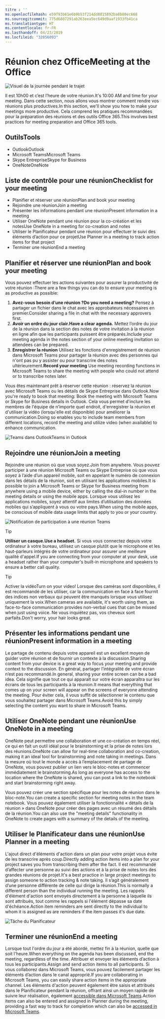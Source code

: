 ```yaml
---
titre : ''
ms.openlocfilehash: e59f93b61e6b9b53f214dd8815892ba8b80ec668
ms.sourcegitcommit: 775d6807291ab263eea5ec649d9aaf1933fb41ca
ms.translationtype: HT
ms.contentlocale: fr-FR
ms.lasthandoff: 04/23/2019
ms.locfileid: "32056093"
---
```

# <a name="meeting-at-the-office"></a><span data-ttu-id="db98d-102">Réunion chez Office</span><span class="sxs-lookup"><span data-stu-id="db98d-102">Meeting at the Office</span></span>

![Visuel de la journée pendant le trajet](media/ditl_meeting.png)

<span data-ttu-id="db98d-104">Il est 10h00 et c’est l’heure de votre réunion.</span><span class="sxs-lookup"><span data-stu-id="db98d-104">It's 10:00 AM and time for your meeting.</span></span> <span data-ttu-id="db98d-105">Dans cette section, nous allons vous montrer comment rendre vos réunions plus productives.</span><span class="sxs-lookup"><span data-stu-id="db98d-105">In this section, we'll show you how to make your meetings more productive.</span></span>  <span data-ttu-id="db98d-106">Cela comprend les pratiques recommandées pour la préparation des réunions et des outils Office 365.</span><span class="sxs-lookup"><span data-stu-id="db98d-106">This involves best practices for meeting preparation and Office 365 tools.</span></span>  

## <a name="tools"></a><span data-ttu-id="db98d-107">Outils</span><span class="sxs-lookup"><span data-stu-id="db98d-107">Tools</span></span>
- <span data-ttu-id="db98d-108">Outlook</span><span class="sxs-lookup"><span data-stu-id="db98d-108">Outlook</span></span>
- <span data-ttu-id="db98d-109">Microsoft Teams</span><span class="sxs-lookup"><span data-stu-id="db98d-109">Microsoft Teams</span></span>
- <span data-ttu-id="db98d-110">Skype Entreprise</span><span class="sxs-lookup"><span data-stu-id="db98d-110">Skype for Business</span></span>
- <span data-ttu-id="db98d-111">OneNote</span><span class="sxs-lookup"><span data-stu-id="db98d-111">OneNote</span></span>

## <a name="checklist-for-your-meeting"></a><span data-ttu-id="db98d-112">Liste de contrôle pour une réunion</span><span class="sxs-lookup"><span data-stu-id="db98d-112">Checklist for your meeting</span></span>
- <span data-ttu-id="db98d-113">Planifier et réserver une réunion</span><span class="sxs-lookup"><span data-stu-id="db98d-113">Plan and book your meeting</span></span>
- <span data-ttu-id="db98d-114">Rejoindre une réunion</span><span class="sxs-lookup"><span data-stu-id="db98d-114">Join a meeting</span></span>
- <span data-ttu-id="db98d-115">Présenter les informations pendant une réunion</span><span class="sxs-lookup"><span data-stu-id="db98d-115">Present information in a meeting</span></span>
- <span data-ttu-id="db98d-116">Utiliser OneNote pendant une réunion pour la co-création et les notes</span><span class="sxs-lookup"><span data-stu-id="db98d-116">Use OneNote in a meeting for co-creation and notes</span></span>
- <span data-ttu-id="db98d-117">Utiliser le Planificateur pendant une réunion pour effectuer le suivi des éléments d’action pour ce projet</span><span class="sxs-lookup"><span data-stu-id="db98d-117">Use Planner in a meeting to track action items for that project</span></span>
- <span data-ttu-id="db98d-118">Terminer une réunion</span><span class="sxs-lookup"><span data-stu-id="db98d-118">End a meeting</span></span>
 
## <a name="plan-and-book-your-meeting"></a><span data-ttu-id="db98d-119">Planifier et réserver une réunion</span><span class="sxs-lookup"><span data-stu-id="db98d-119">Plan and book your meeting</span></span>
<span data-ttu-id="db98d-120">Vous pouvez effectuer les actions suivantes pour assurer la productivité de votre réunion :</span><span class="sxs-lookup"><span data-stu-id="db98d-120">There are a few things you can do to ensure your meeting is as productive as possible:</span></span>

1. <span data-ttu-id="db98d-121">**Avez-vous besoin d’une réunion ?**</span><span class="sxs-lookup"><span data-stu-id="db98d-121">**Do you need a meeting?**</span></span> <span data-ttu-id="db98d-122">Pensez à partager un fichier dans le chat avec les approbateurs nécessaires en premier.</span><span class="sxs-lookup"><span data-stu-id="db98d-122">Consider sharing a file in chat with the necessary approvers first.</span></span>  
1. <span data-ttu-id="db98d-123">**Avoir un ordre du jour clair.**</span><span class="sxs-lookup"><span data-stu-id="db98d-123">**Have a clear agenda.**</span></span>  <span data-ttu-id="db98d-124">Mettez l’ordre du jour de la réunion dans la section des notes de votre invitation à la réunion en ligne afin que les participants puissent être préparés.</span><span class="sxs-lookup"><span data-stu-id="db98d-124">Include your meeting agenda in the notes section of your online meeting invitation so attendees can be prepared.</span></span>
1. <span data-ttu-id="db98d-125">**Enregistrer la réunion**  Utilisez les fonctions d'enregistrement de réunion dans Microsoft Teams pour partager la réunion avec des personnes qui n'ont pas pu y assister ou pour transcrire des notes ultérieurement.</span><span class="sxs-lookup"><span data-stu-id="db98d-125">**Record your meeting**  Use meeting recording functions in Microsoft Teams to share the meeting with people who could not attend or to transcribe notes later.</span></span>  

<span data-ttu-id="db98d-126">Vous êtes maintenant prêt à réserver cette réunion : réservez la réunion avec Microsoft Teams ou les détails de Skype Entreprise dans Outlook.</span><span class="sxs-lookup"><span data-stu-id="db98d-126">Now you're ready to book that meeting:  Book the meeting with Microsoft Teams or Skype for Business details in Outlook.</span></span> <span data-ttu-id="db98d-127">Cela vous permet d'inclure les membres de l'équipe de n’importe quel endroit, d'enregistrer la réunion et d'utiliser la vidéo (lorsqu'elle est disponible) pour améliorer la communication.</span><span class="sxs-lookup"><span data-stu-id="db98d-127">Doing so enables you to include team members from different locations, record the meeting and utilize video (when available) to enhance communication.</span></span> 

![<span data-ttu-id="db98d-128">Teams dans Outlook</span><span class="sxs-lookup"><span data-stu-id="db98d-128">Teams in Outlook</span></span> ](media/ditl_teamsoutlook.png)

## <a name="join-a-meeting"></a><span data-ttu-id="db98d-129">Rejoindre une réunion</span><span class="sxs-lookup"><span data-stu-id="db98d-129">Join a meeting</span></span>
<span data-ttu-id="db98d-130">Rejoindre une réunion où que vous soyez.</span><span class="sxs-lookup"><span data-stu-id="db98d-130">Join from anywhere.</span></span> <span data-ttu-id="db98d-131">Vous pouvez participer à une réunion Microsoft Teams ou Skype Entreprise où que vous soyez à l’aide d’un appareil mobile, soit en appelant le numéro de connexion dans les détails de la réunion, soit en utilisant les applications mobiles.</span><span class="sxs-lookup"><span data-stu-id="db98d-131">It is possible to join a Microsoft Teams or Skype for Business meeting from anywhere using a mobile device, either by calling the dial-in number in the meeting details or using the mobile apps.</span></span> <span data-ttu-id="db98d-132">Lorsque vous utilisez les applications mobiles, soyez attentif aux limites d’utilisation des données mobiles qui s’appliquent à vous ou votre pays.</span><span class="sxs-lookup"><span data-stu-id="db98d-132">When using the mobile apps, be conscious of mobile data usage limits that apply to you or your country.</span></span>

![Notification de participation à une réunion Teams](media/ditl_teamsjoin.png)

> [!TIP]
> <span data-ttu-id="db98d-134">**Utiliser un casque.**</span><span class="sxs-lookup"><span data-stu-id="db98d-134">**Use a headset.**</span></span> <span data-ttu-id="db98d-135">Si vous vous connectez depuis votre ordinateur à votre bureau, utilisez un casque plutôt que le microphone et les haut-parleurs intégrés de votre ordinateur pour assurer une meilleure qualité d'appel.</span><span class="sxs-lookup"><span data-stu-id="db98d-135">If you are connecting from your computer at your desk, use a headset rather than your computer's built-in microphone and speakers to ensure a better call quality.</span></span>

> [!TIP]
> <span data-ttu-id="db98d-136">Activer la vidéo</span><span class="sxs-lookup"><span data-stu-id="db98d-136">Turn on your video!</span></span> <span data-ttu-id="db98d-137">Lorsque des caméras sont disponibles, il est recommandé de les utiliser, car la communication en face à face fournit des indices non verbaux qui peuvent être manqués lorsque vous utilisez uniquement la voix.</span><span class="sxs-lookup"><span data-stu-id="db98d-137">When cameras are available, it's worth using them, as face-to-face communication provides non-verbal cues that can be missed when just using voice.</span></span> <span data-ttu-id="db98d-138">Ne vous inquiétez pas, vos cheveux sont parfaits.</span><span class="sxs-lookup"><span data-stu-id="db98d-138">Don't worry, your hair looks great.</span></span> 

## <a name="present-information-in-a-meeting"></a><span data-ttu-id="db98d-139">Présenter les informations pendant une réunion</span><span class="sxs-lookup"><span data-stu-id="db98d-139">Present information in a meeting</span></span>
<span data-ttu-id="db98d-140">Le partage de contenu depuis votre appareil est un excellent moyen de guider votre réunion et de fournir un contexte à la discussion.</span><span class="sxs-lookup"><span data-stu-id="db98d-140">Sharing content from your device is a great way to focus your meeting and provide context to the discussion.</span></span> <span data-ttu-id="db98d-141">En général, partager l’intégralité de votre écran n’est pas recommandé.</span><span class="sxs-lookup"><span data-stu-id="db98d-141">In general, sharing your entire screen can be a bad idea.</span></span> <span data-ttu-id="db98d-142">Cela signifie que tout ce qui apparaît sur votre écran apparaîtra sur les écrans de tous les participants à la réunion.</span><span class="sxs-lookup"><span data-stu-id="db98d-142">It means that everything that comes up on your screen will appear on the screens of everyone attending the meeting.</span></span> <span data-ttu-id="db98d-143">Pour éviter cela, il vous suffit de sélectionner le contenu que vous souhaitez partager dans Microsoft Teams.</span><span class="sxs-lookup"><span data-stu-id="db98d-143">Avoid this by simply selecting the content you want to share in Microsoft Teams.</span></span> 

## <a name="use-onenote-in-a-meeting"></a><span data-ttu-id="db98d-144">Utiliser OneNote pendant une réunion</span><span class="sxs-lookup"><span data-stu-id="db98d-144">Use OneNote in a meeting</span></span>
<span data-ttu-id="db98d-145">OneNote peut permettre une collaboration et une co-création en temps réel, ce qui en fait un outil idéal pour le brainstorming et la prise de notes lors des réunions.</span><span class="sxs-lookup"><span data-stu-id="db98d-145">OneNote can allow for real-time collaboration and co-creation, making it an ideal tool for brainstorming and note taking in meetings.</span></span> <span data-ttu-id="db98d-146">Dans la mesure où tout le monde a accès à l’emplacement de partage de OneNote, vous pouvez publier un lien vers le bloc-notes et commencer immédiatement le brainstorming.</span><span class="sxs-lookup"><span data-stu-id="db98d-146">As long as everyone has access to the location where the OneNote is shared, you can post a link to the notebook and start brainstorming right away.</span></span>

<span data-ttu-id="db98d-147">Vous pouvez créer une section spécifique pour les notes de réunion dans le bloc-note.</span><span class="sxs-lookup"><span data-stu-id="db98d-147">You can create a specific section for meeting notes in the team notebook.</span></span> <span data-ttu-id="db98d-148">Vous pouvez également utiliser la fonctionnalité « détails de la réunion » dans OneNote pour créer des pages avec un résumé des détails de la réunion.</span><span class="sxs-lookup"><span data-stu-id="db98d-148">You can also use the "meeting details" functionality in OneNote to create pages with a summary of the details of the meeting.</span></span>

## <a name="use-planner-in-a-meeting"></a><span data-ttu-id="db98d-149">Utiliser le Planificateur dans une réunion</span><span class="sxs-lookup"><span data-stu-id="db98d-149">Use Planner in a meeting</span></span>
<span data-ttu-id="db98d-150">L'ajout direct d'éléments d'action dans un plan pour votre projet vous évite de les transcrire après coup.</span><span class="sxs-lookup"><span data-stu-id="db98d-150">Directly adding action items into a plan for your project saves you from transcribing them after the fact.</span></span> <span data-ttu-id="db98d-151">Il est recommandé d’affecter une personne au suivi des actions et à la prise de notes lors des grandes réunions de projet.</span><span class="sxs-lookup"><span data-stu-id="db98d-151">It's a best practice in large project meetings to assign someone to action tracking & note taking.</span></span> <span data-ttu-id="db98d-152">Il s’agit généralement d’une personne différente de celle qui dirige la réunion.</span><span class="sxs-lookup"><span data-stu-id="db98d-152">This is normally a different person than the individual running the meeting.</span></span> <span data-ttu-id="db98d-153">Les rappels d'élément d'action sont envoyés directement à la personne à laquelle ils sont attribués, tout comme les rappels si l'élément dépasse sa date d'échéance.</span><span class="sxs-lookup"><span data-stu-id="db98d-153">Action item reminders are sent directly to the individual to whom it is assigned as are reminders if the item passes it's due date.</span></span> 

![Tâche du Planificateur](media/ditl_task.png)

## <a name="end-a-meeting"></a><span data-ttu-id="db98d-155">Terminer une réunion</span><span class="sxs-lookup"><span data-stu-id="db98d-155">End a meeting</span></span>
<span data-ttu-id="db98d-156">Lorsque tout l'ordre du jour a été abordé, mettez fin à la réunion, quelle que soit l'heure.</span><span class="sxs-lookup"><span data-stu-id="db98d-156">When everything on the agenda has been discussed, end the meeting, regardless of the time.</span></span> <span data-ttu-id="db98d-157">Attribuer et envoyer les éléments d’action à tous les participants.</span><span class="sxs-lookup"><span data-stu-id="db98d-157">Assign and send action items to all participants.</span></span> <span data-ttu-id="db98d-158">Si vous collaborez dans Microsoft Teams, vous pouvez facilement partager les éléments d’action dans le canal approprié.</span><span class="sxs-lookup"><span data-stu-id="db98d-158">If you are collaborating in Microsoft Teams, you can easily share action items in the appropriate channel.</span></span> <span data-ttu-id="db98d-159">Les éléments d'action peuvent également être saisis et attribués dans le Planificateur pendant la réunion, offrant ainsi un moyen rapide de suivre leur réalisation, également [accessible dans Microsoft Teams](https://support.office.com/fr-FR/article/use-planner-in-microsoft-teams-62798a9f-e8f7-4722-a700-27dd28a06ee0).</span><span class="sxs-lookup"><span data-stu-id="db98d-159">Action items can also be entered and assigned in Planner during the meeting, providing a fast way to track for completion which can also be [accessed in Microsoft Teams](https://support.office.com/fr-FR/article/use-planner-in-microsoft-teams-62798a9f-e8f7-4722-a700-27dd28a06ee0).</span></span> 